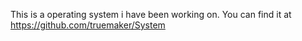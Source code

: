 This is a operating system i have been working on.
You can find it at https://github.com/truemaker/System
